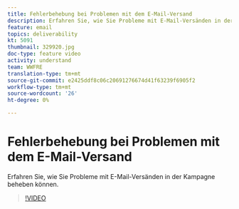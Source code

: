 ```yaml
---
title: Fehlerbehebung bei Problemen mit dem E-Mail-Versand
description: Erfahren Sie, wie Sie Probleme mit E-Mail-Versänden in der Kampagne beheben können.
feature: email
topics: deliverability
kt: 5091
thumbnail: 329920.jpg
doc-type: feature video
activity: understand
team: WWFRE
translation-type: tm+mt
source-git-commit: e2425ddf8c06c20691276674d41f63239f6905f2
workflow-type: tm+mt
source-wordcount: '26'
ht-degree: 0%

---
```



# Fehlerbehebung bei Problemen mit dem E-Mail-Versand

Erfahren Sie, wie Sie Probleme mit E-Mail-Versänden in der Kampagne beheben können.

>[!VIDEO](https://video.tv.adobe.com/v/329920?quality=12)

